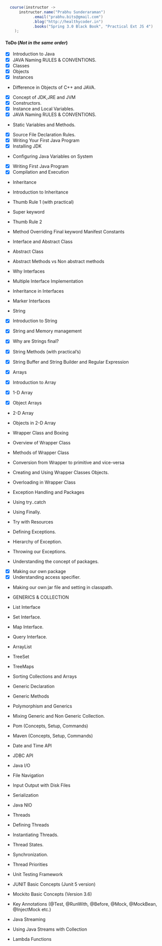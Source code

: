 ```java
  course(instructor -> 
      instructor.name("Prabhu Sunderaraman")
            .email("prabhu.bits@gmail.com")
            .blog("http://healthycoder.in")
            .books("Spring 3.0 Black Book", "Practical Ext JS 4")
    );
```

#### ToDo (_Not in the same order_)


* [x] Introduction to Java
* [x] JAVA Naming RULES & CONVENTIONS.
* [x] Classes
* [x] Objects
* [x] Instances
* Difference in Objects of C++ and JAVA.
* [x] Concept of JDK,JRE and JVM
* [x] Constructors.
* [x] Instance and Local Variables.
* [x] JAVA Naming RULES & CONVENTIONS.
* Static Variables and Methods.
* [x] Source File Declaration Rules.
* [x] Writing Your First Java Program
* [x] Installing JDK
* Configuring Java Variables on System
* [x] Writing First Java Program
* [x] Compilation and Execution

* Inheritance
* Introduction to Inheritance
* Thumb Rule 1 (with practical)
* Super keyword
* Thumb Rule 2
* Method Overriding Final keyword Manifest Constants
* Interface and Abstract Class 

* Abstract Class
* Abstract Methods vs Non abstract methods
* Why Interfaces
* Multiple Interface Implementation
* Inheritance in Interfaces
* Marker Interfaces
* String

* [x] Introduction to String
* [x] String and Memory management
* [x] Why are Strings final?
* [x] String Methods (with practical’s)
* [x] String Buffer and String Builder and Regular Expression

* [x] Arrays
* [x] Introduction to Array
* [x] 1-D Array
* [x] Object Arrays
* 2-D Array
* Objects in 2-D Array

* Wrapper Class and Boxing
* Overview of Wrapper Class
* Methods of Wrapper Class
* Conversion from Wrapper to primitive and vice-versa
* Creating and Using Wrapper Classes Objects.
* Overloading in Wrapper Class
* Exception Handling and Packages
* Using try..catch
* Using Finally.
* Try with Resources
* Defining Exceptions.
* Hierarchy of Exception.
* Throwing our Exceptions.

* Understanding the concept of packages.
* [x] Making our own package
* [x] Understanding access specifier.
* Making our own jar file and setting in classpath.
* GENERICS & COLLECTION 

* List Interface
* Set Interface.
* Map Interface.
* Query Interface.
* ArrayList
* TreeSet
* TreeMaps
* Sorting Collections and Arrays
* Generic Declaration
* Generic Methods
* Polymorphism and Generics
* Mixing Generic and Non Generic Collection.

* Pom (Concepts, Setup, Commands)
* Maven  (Concepts, Setup, Commands)
* Date and Time API
* JDBC API


* Java I/O 

* File Navigation
* Input Output with Disk Files
* Serialization
* Java NIO


* Threads
* Defining Threads
* Instantiating Threads.
* Thread States.
* Synchronization.
* Thread Priorities
* Unit Testing Framework

* JUNIT Basic Concepts (Junit 5 version)
* Mockito Basic Concepts (Version 3.6)
* Key Annotations (@Test, @RunWith, @Before, @Mock, @MockBean, @InjectMock etc.)

* Java Streaming
* Using Java Streams with Collection
* Lambda Functions

